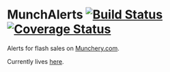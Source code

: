 MunchAlerts [![Build Status](https://travis-ci.org/zetsubo/muncheried.png?branch=master)](https://travis-ci.org/zetsubo/muncheried) [![Coverage Status](https://coveralls.io/repos/zetsubo/muncheried/badge.png?branch=master)](https://coveralls.io/r/zetsubo/muncheried?branch=master)
==========

Alerts for flash sales on [Munchery.com](http://www.munchery.com).

Currently lives [here](http://munchalerts.herokuapp.com/).
